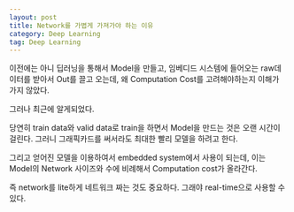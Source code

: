 ```yaml
---
layout: post
title: Network를 가볍게 가져가야 하는 이유
category: Deep Learning
tag: Deep Learning
---
```


이전에는 아니 딥러닝을 통해서 Model을 만들고, 임베디드 시스템에 들어오는 raw데이터를 받아서 Out를 끌고 오는데, 왜 Computation Cost를 고려해야하는지 이해가 가지 않았다.

그러나 최근에 알게되었다.

당연히 train data와 valid data로 train을 하면서 Model을 만드는 것은 오랜 시간이 걸린다. 그러니 그래픽카드를 써서라도 최대한 빨리 모델을 하려고 한다.

그리고 얻어진 모델을 이용하여서 embedded system에서 사용이 되는데, 이는 Model의 Network 사이즈와 수에 비례해서 Computation cost가 올라간다.

즉 network를 lite하게 네트워크 짜는 것도 중요하다. 그래야 real-time으로 사용할 수 있다.
